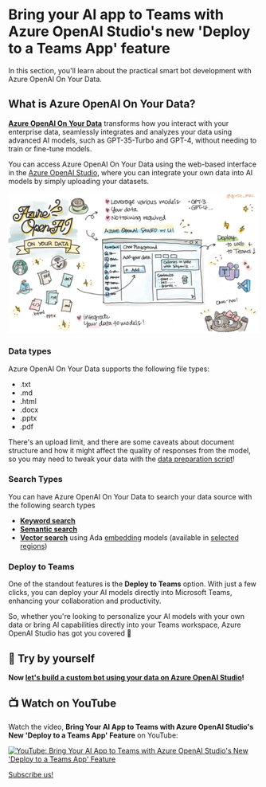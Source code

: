 # Bring your AI app to Teams with Azure OpenAI Studio's new 'Deploy to a Teams App' feature

In this section, you'll learn about the practical smart bot development with Azure OpenAI On Your Data.

## What is Azure OpenAI On Your Data?

[**Azure OpenAI On Your Data**](https://learn.microsoft.com/azure/ai-services/openai/concepts/use-your-data) transforms how you interact with your enterprise data, seamlessly integrates and analyzes your data using advanced AI models, such as GPT-35-Turbo and GPT-4, without needing to train or fine-tune models.

You can access Azure OpenAI On Your Data using the web-based interface in the [Azure OpenAI Studio](https://oai.azure.com/), where you can integrate your own data into AI models by simply uploading your datasets.

![Azure OpenAI On Your Data doodle](../images/aoai-on-your-data.png)

### Data types

Azure OpenAI On Your Data supports the following file types:
- .txt
- .md
- .html
- .docx
- .pptx
- .pdf

There's an upload limit, and there are some caveats about document structure and how it might affect the quality of responses from the model, so you may need to tweak your data with the [data preparation script](https://github.com/microsoft/sample-app-aoai-chatGPT/tree/main/scripts#data-preparation)!

### Search Types

You can have Azure OpenAI On Your Data to search your data source with the following search types

- [**Keyword search**](https://learn.microsoft.com/azure/search/search-lucene-query-architecture)
- [**Semantic search**](https://learn.microsoft.com/azure/search/semantic-search-overview)
- [**Vector search**](https://learn.microsoft.com/en-us/azure/search/vector-search-overview) using Ada [embedding](https://learn.microsoft.com/azure/ai-services/openai/concepts/understand-embeddings) models (available in [selected regions](https://learn.microsoft.com/azure/ai-services/openai/concepts/models#embeddings-models))

### Deploy to Teams

One of the standout features is the **Deploy to Teams** option. With just a few clicks, you can deploy your AI models directly into Microsoft Teams, enhancing your collaboration and productivity.

So, whether you're looking to personalize your AI models with your own data or bring AI capabilities directly into your Teams workspace, Azure OpenAI Studio has got you covered 💪

## 🚀 Try by yourself

**Now [let's build a custom bot using your data on Azure OpenAI Studio](sample/README.md)!**

## 📺 Watch on YouTube

Watch the video, **Bring Your AI App to Teams with Azure OpenAI Studio's New 'Deploy to a Teams App' Feature** on YouTube:

[![YouTube: Bring Your AI App to Teams with Azure OpenAI Studio's New 'Deploy to a Teams App' Feature](https://github.com/user-attachments/assets/e3860b28-c3ab-46a1-875b-7df48ff3e17a)](https://www.youtube.com/watch?v=xAXlFGSH1II)

[Subscribe us!](https://www.youtube.com/channel/UCV_6HOhwxYLXAGd-JOqKPoQ?sub_confirmation=1)
